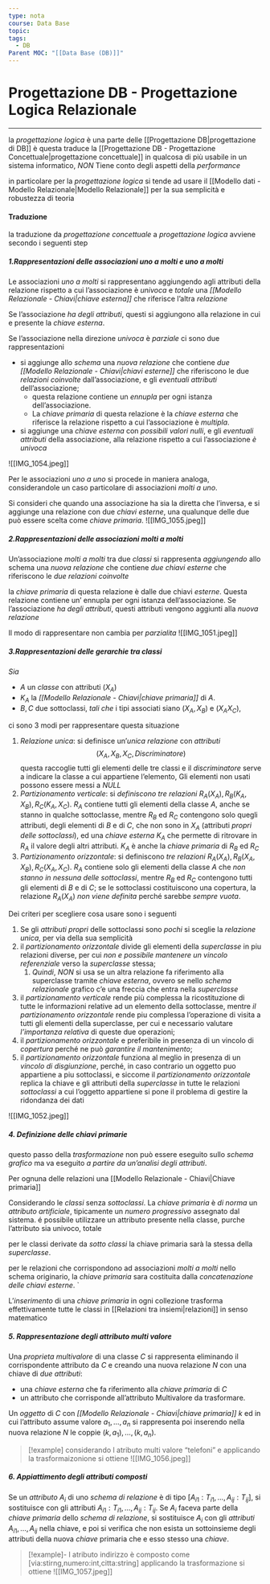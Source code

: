```yaml
---
type: nota
course: Data Base
topic: 
tags:
  - DB
Parent MOC: "[[Data Base (DB)]]"
---
```

	
# Progettazione DB - Progettazione Logica Relazionale
---
la _progettazione logica_ è una parte delle [[Progettazione DB|progettazione di DB]] è questa traduce la [[Progettazione DB - Progettazione Concettuale|progettazione concettuale]] in qualcosa di più usabile in un sistema informatico, _NON_ Tiene conto degli aspetti della _performance_

in particolare per la _progettazione logica_ si tende ad usare il [[Modello dati - Modello Relazionale|Modello Relazionale]] per la sua semplicità e robustezza di teoria


#### Traduzione
la traduzione da _progettazione concettuale_ a _progettazione logica_ avviene secondo i seguenti step

##### 1.Rappresentazioni delle associazioni uno a molti e uno a molti
Le associazioni _uno a molti_ si rappresentano aggiungendo agli attributi della relazione rispetto a cui l’associazione è _univoca_ e _totale_ una _[[Modello Relazionale - Chiavi|chiave esterna]]_ che riferisce l’altra _relazione_

Se l’associazione _ha degli attributi_, questi si aggiungono alla relazione in cui e presente la _chiave esterna_. 

Se l’associazione nella direzione _univoca_ è _parziale_ ci sono due rappresentazioni 
-  si aggiunge allo _schema_ una _nuova relazione_ che contiene _due [[Modello Relazionale - Chiavi|chiavi esterne]]_ che riferiscono le due _relazioni coinvolte_ dall’associazione, e gli _eventuali attributi_ dell’associazione; 
	- questa relazione contiene un _ennupla_ per ogni istanza dell’associazione.
	- La _chiave primaria_ di questa relazione è la _chiave esterna_ che riferisce la relazione rispetto a cui l’associazione è _multipla_. 
- si aggiunge una _chiave esterna_ con _possibili valori nulli_, e gli _eventuali attributi_ della associazione, alla relazione rispetto a cui l’associazione _è univoca_

![[IMG_1054.jpeg]]

Per le associazioni _uno a uno_ si procede in maniera analoga, considerandole un caso particolare di associazioni _molti a uno_.

Si consideri che quando una associazione ha sia la diretta che l’inversa, e si aggiunge una relazione con due _chiavi esterne_, una qualunque delle due può essere scelta come _chiave primaria_. 
![[IMG_1055.jpeg]]

##### 2.Rappresentazioni delle associazioni molti a molti
Un’associazione _molti a molti_ tra due _classi_ si rappresenta _aggiungendo_ allo schema
una _nuova relazione_ che contiene _due chiavi esterne_ che riferiscono le _due relazioni coinvolte_

la _chiave primaria_ di questa relazione è dalle due chiavi _esterne_.
Questa relazione contiene un’ ennupla per ogni istanza dell’associazione.
Se l’associazione _ha degli attributi_, questi attributi vengono aggiunti alla _nuova relazione_

Il modo di rappresentare non cambia per _parzialita_
![[IMG_1051.jpeg]]
##### 3.Rappresentazioni delle gerarchie tra classi
_Sia_  
- $A$ un _classe_ con attributi $(X_{A})$ 
- $K_A$ la _[[Modello Relazionale - Chiavi|chiave primaria]]_ di $A$.
- $B,C$ due sottoclassi, _tali che_ i tipi associati siano $(X_A,X_B)$ e $(X_AX_C)$, 

ci sono 3 modi per rappresentare questa situazione 
1. _Relazione unica_: si definisce un’_unica relazione_ con _attributi_$$(X_A, X_B, X_C, Discriminatore)$$questa raccoglie tutti gli elementi delle tre classi e il _discriminatore_ serve a indicare la classe a cui appartiene l’elemento, Gli elementi non usati possono essere messi a _NULL_
2. _Partizionamento verticale_: si _definiscono tre relazioni_ $R_A(X_A),R_B(K_A, X_B),R_C(K_A,X_C)$. $R_A$ contiene tutti gli elementi della classe $A$, anche se stanno in qualche sottoclasse, mentre $R_B$ ed $R_C$ contengono solo quegli attributi, degli elementi di $B$ e di $C$, che non sono in $X_A$ (attributi _propri delle sottoclassi_), ed una _chiave esterna_ $K_A$ che permette di ritrovare in $R_A$ il valore degli altri attributi. $K_A$ è anche la _chiave primaria_ di $R_B$ ed $R_C$
3. _Partizionamento orizzontale_: si definiscono _tre relazioni_ $R_A(X_A), R_B(X_A,X_B), R_C(X_A, X_C)$. $R_A$ contiene solo gli elementi della classe $A$ che _non stanno in nessuna delle sottoclassi_, mentre $R_B$ ed $R_C$ contengono tutti gli elementi di $B$ e di $C$; se le sottoclassi costituiscono una copertura, la relazione $R_A(X_A)$ _non viene definita_ perché sarebbe _sempre vuota_.

Dei criteri per scegliere cosa usare sono i seguenti
1. Se gli _attributi propri_ delle sottoclassi sono _pochi_ si sceglie la _relazione unica_, per via della sua semplicità 
2. il _partizionamento orizzontale_ divide gli elementi della _superclasse_ in piu relazioni diverse, per cui _non e possibile mantenere un vincolo referenziale_ verso la _superclasse_ stessa; 
	1. _Quindi_, _NON_ si usa se un altra relazione fa riferimento alla superclasse tramite _chiave esterna_, ovvero se nello _schema relazionale_ grafico c’e una freccia che entra nella _superclasse_
3. il _partizionamento verticale_ rende più complessa la ricostituzione di tutte le informazioni relative ad un elemento della sottoclasse, mentre _il partizionamento orizzontale_ rende piu complessa l’operazione di visita a tutti gli elementi della superclasse, per cui e necessario valutare _l’importanza relativa_ di queste due operazioni;
4. il _partizionamento orizzontale_ e preferibile in presenza di un vincolo di _copertura_ perché ne può _garantire il mantenimento_; 
5. il _partizionamento orizzontale_ funziona al meglio in presenza di un _vincolo di disgiunzione_, perché, in caso contrario un oggetto puo appartiene a piu sottoclassi, e siccome il _partizionamento orizzontale_ replica la chiave e gli attributi della _superclasse_ in tutte le relazioni _sottoclassi_ a cui l’oggetto appartiene si pone il problema di gestire la ridondanza dei dati 

![[IMG_1052.jpeg]]

##### 4. Definizione delle chiavi primarie
questo passo della _trasformazione_ non può essere eseguito sullo _schema grafico_ ma va eseguito _a partire da un’analisi degli attributi_.

Per ognuna delle relazioni una [[Modello Relazionale - Chiavi|Chiave primaria]]

Considerando le _classi_ senza _sottoclassi_. 
La _chiave primaria_ è _di norma_ un _attributo artificiale_, tipicamente un _numero progressivo_ assegnato dal sistema.
é possibile utilizzare un attributo presente nella classe, purche l’attributo sia univoco, totale  

per le classi derivate da _sotto classi_  la chiave primaria sarà la stessa della _superclasse_. 

per le relazioni che corrispondono ad associazioni _molti a molti_ nello schema originario, la _chiave primaria_ sara costituita dalla _concatenazione delle chiavi esterne_. `

L’_inserimento_ di una _chiave primaria_ in ogni collezione trasforma effettivamente tutte le classi in [[Relazioni tra insiemi|relazioni]] in senso matematico

##### 5. Rappresentazione degli attributo multi valore
Una _proprieta multivalore_ di una classe  $C$ si rappresenta eliminando il corrispondente attributo da $C$ e creando una nuova relazione $N$ con una chiave di _due attributi_: 
- una _chiave esterna_ che fa riferimento alla _chiave primaria_ di $C$ 
- un attributo che corrisponde all’attributo Multivalore da trasformare.
 
Un _oggetto_ di $C$ con _[[Modello Relazionale - Chiavi|chiave primaria]]_
$k$ ed in cui l’attributo assume valore $a_1, \dots , a_n$ si rappresenta poi inserendo nella nuova relazione $N$ le coppie $(k, a_1), \dots ,(k, a_n)$.

>[!example]
>considerando l atributo multi valore “telefoni” e applicando la trasformaizonione si ottiene ![[IMG_1056.jpeg]]
##### 6. Appiattimento degli attributi composti 
Se un _attributo_ $A_i$ di uno _schema di relazione_ è di tipo $[A_{i1} : T_{i1}, \dots , A_{ij} : T_{ij}]$, si sostituisce con gli attributi $A_{i1} : T_{i1}, \dots , A_{ij} : T_{ij}$. Se $A_i$ faceva parte della _chiave primaria_ dello _schema di relazione_, si sostituisce $A_i$ con gli _attributi_ $A_{i1}, \dots , A_{ij}$ nella chiave, e poi si verifica che non esista un sottoinsieme degli attributi della nuova _chiave_ primaria che e esso stesso una _chiave_. 


>[!example]-
>l atributo indirizzo è composto come [via:stirng,numero:int,citta:string]
>applicando la trasformazione si ottiene ![[IMG_1057.jpeg]]